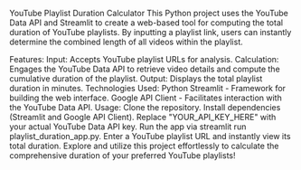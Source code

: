 YouTube Playlist Duration Calculator
This Python project uses the YouTube Data API and Streamlit to create a web-based tool for computing the total duration of YouTube playlists. By inputting a playlist link, users can instantly determine the combined length of all videos within the playlist.

Features:
Input: Accepts YouTube playlist URLs for analysis.
Calculation: Engages the YouTube Data API to retrieve video details and compute the cumulative duration of the playlist.
Output: Displays the total playlist duration in minutes.
Technologies Used:
Python
Streamlit - Framework for building the web interface.
Google API Client - Facilitates interaction with the YouTube Data API.
Usage:
Clone the repository.
Install dependencies (Streamlit and Google API Client).
Replace "YOUR_API_KEY_HERE" with your actual YouTube Data API key.
Run the app via streamlit run playlist_duration_app.py.
Enter a YouTube playlist URL and instantly view its total duration.
Explore and utilize this project effortlessly to calculate the comprehensive duration of your preferred YouTube playlists!
